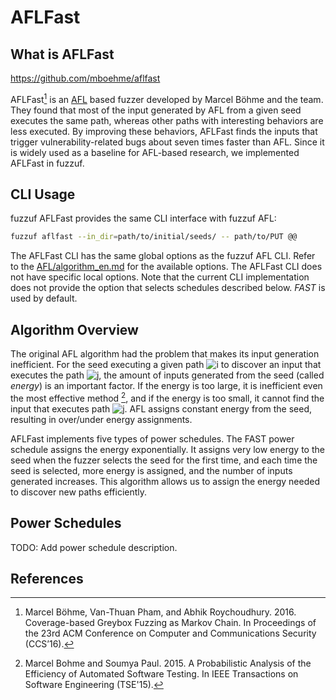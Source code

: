 # AFLFast

## What is AFLFast

https://github.com/mboehme/aflfast

AFLFast[^ccs16] is an [AFL](https://github.com/google/AFL) based fuzzer developed by Marcel Böhme and the team. They found that most of the input generated by AFL from a given seed executes the same path, whereas other paths with interesting behaviors are less executed. By improving these behaviors, AFLFast finds the inputs that trigger vulnerability-related bugs about seven times faster than AFL. Since it is widely used as a baseline for AFL-based research, we implemented AFLFast in fuzzuf.

## CLI Usage

fuzzuf AFLFast provides the same CLI interface with fuzzuf AFL:

```bash
fuzzuf aflfast --in_dir=path/to/initial/seeds/ -- path/to/PUT @@
```

The AFLFast CLI has the same global options as the fuzzuf AFL CLI. Refer to the [AFL/algorithm_en.md](/docs/algorithms/afl/algorithm_en.md) for the available options. The AFLFast CLI does not have specific local options.
Note that the current CLI implementation does not provide the option that selects schedules described below. _FAST_ is used by default.

## Algorithm Overview

The original AFL algorithm had the problem that makes its input generation inefficient. For the seed executing a given path ![i](https://render.githubusercontent.com/render/math?math=i) to discover an input that executes the path ![j](https://render.githubusercontent.com/render/math?math=j), the amount of inputs generated from the seed (called _energy_) is an important factor. If the energy is too large, it is inefficient even the most effective method [^tse15], and if the energy is too small, it cannot find the input that executes path ![j](https://render.githubusercontent.com/render/math?math=j). AFL assigns constant energy from the seed, resulting in over/under energy assignments.

AFLFast implements five types of power schedules. The FAST power schedule assigns the energy exponentially. It assigns very low energy to the seed when the fuzzer selects the seed for the first time, and each time the seed is selected, more energy is assigned, and the number of inputs generated increases. This algorithm allows us to assign the energy needed to discover new paths efficiently.

## Power Schedules

TODO: Add power schedule description.

## References

[^ccs16]: Marcel Böhme, Van-Thuan Pham, and Abhik Roychoudhury. 2016. Coverage-based Greybox Fuzzing as Markov Chain. In Proceedings of the 23rd ACM Conference on Computer and Communications Security (CCS’16).
[^tse15]: Marcel Bohme and Soumya Paul. 2015. A Probabilistic Analysis of the Efficiency of Automated Software Testing. In IEEE Transactions on Software Engineering (TSE'15).

